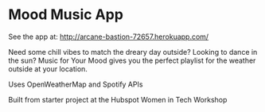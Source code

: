 # Mood Music App

See the app at:
http://arcane-bastion-72657.herokuapp.com/

Need some chill vibes to match the dreary day outside? Looking to dance in the sun? Music for Your Mood gives you the perfect playlist for the weather outside at your location. 

Uses OpenWeatherMap and Spotify APIs

Built from starter project at the Hubspot Women in Tech Workshop